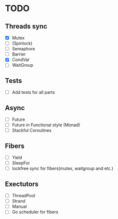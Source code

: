 # TODO

## Threads sync

- [x] Mutex
- [ ] (Spinlock)
- [ ] Semaphore
- [ ] Barrier
- [x] CondVar
- [ ] WaitGroup

## Tests
- [ ] Add tests for all parts

## Async
- [ ] Future
- [ ] Future in Functional style (Monad)
- [ ] Stackful Coroutines

## Fibers
- [ ] Yield
- [ ] SleepFor
- [ ] lockfree sync for fibers(mutex, waitgroup and etc.)

## Exectutors
- [ ] ThreadPool
- [ ] Strand
- [ ] Manual
- [ ] Go scheduler for fibers
